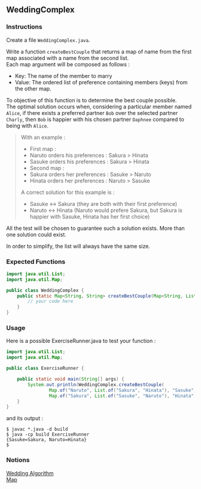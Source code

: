 ## WeddingComplex

### Instructions

Create a file `WeddingComplex.java`.

Write a function `createBestCouple` that returns a map of name from the first map associated with a name from the second list.  
Each map argument will be composed as follows :
* Key: The name of the member to marry
* Value: The ordered list of preference containing members (keys) from the other map.

To objective of this function is to determine the best couple possible.  
The optimal solution occurs when, considering a particular member named `Alice`, if there exists a preferred partner `Bob` over the selected partner `Charly`, then `Bob` is happier with his chosen partner `Daphnee` compared to being with `Alice`.

> With an example : 
> * First map : 
>  * Naruto orders his preferences : Sakura > Hinata
>  * Sasuke orders his preferences : Sakura > Hinata
> * Second map : 
>  * Sakura orders her preferences : Sasuke > Naruto
>  * Hinata orders her preferences : Naruto > Sasuke
>
> A correct solution for this example is : 
> * Sasuke <-> Sakura (they are both with their first preference)
> * Naruto <-> Hinata (Naruto would prefere Sakura, but Sakura is happier with Sasuke, Hinata has her first choice)

All the test will be chosen to guarantee such a solution exists. More than one solution could exist.

In order to simplify, the list will always have the same size.

### Expected Functions

```java
import java.util.List;
import java.util.Map;

public class WeddingComplex {
    public static Map<String, String> createBestCouple(Map<String, List<String>> first, Map<String, List<String>> second) {
        // your code here
    }
}
```

### Usage

Here is a possible ExerciseRunner.java to test your function :

```java
import java.util.List;
import java.util.Map;

public class ExerciseRunner {

    public static void main(String[] args) {
        System.out.println(WeddingComplex.createBestCouple(
                Map.of("Naruto", List.of("Sakura", "Hinata"), "Sasuke", List.of("Sakura", "Hinata")),
                Map.of("Sakura", List.of("Sasuke", "Naruto"), "Hinata", List.of("Naruto", "Sasuke"))));
    }
}
```

and its output :
```shell
$ javac *.java -d build
$ java -cp build ExerciseRunner 
{Sasuke=Sakura, Naruto=Hinata}
$ 
```

### Notions
[Wedding Algorithm](https://fr.wikipedia.org/wiki/Algorithme_de_Gale_et_Shapley#Pseudo-code)  
[Map](https://docs.oracle.com/en/java/javase/17/docs/api/java.base/java/util/Map.html)  